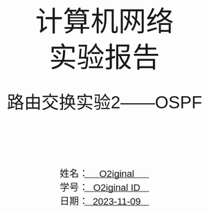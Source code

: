 <!DOCTYPE html>
<html lang="en">
<head>
    <meta charset="UTF-8">
    <meta name="viewport" content="width=device-width, initial-scale=1.0">
    <title>实验报告封面</title>
    <style>
        .cover {
            font-family: 华文楷体, sans-serif;
            font-size: 18pt;
            margin-top: 0px;
            padding: 0;
            display: flex;
            align-items: center;
            justify-content: center;
            min-height: 100vh;
            /* page-break-before: auto;  或者直接删除这行 */
        }
        .cover #cover {
            text-align: center;
            position: relative;
        }
        .cover #logo {
            max-width: 100%;
            margin: 40px auto;
            display: block;
        }
        .cover #course {
            font-family: "华文行楷", sans-serif;
            font-size: 64px;
            margin: 20px;
            line-height: 1.3;
        }
        .cover #experiment {
            font-family: "华文楷体", sans-serif;
            font-size: 40px;
            margin: 30px 0;
        }
        .cover #info {
            text-align: center;
            margin: 20px;
            margin-top: 120px;
            position: relative;
        }
        .cover #info span {
            display: inline-block;
            text-align: left;
        }
        .cover #info span.label {
            font-family: "华文楷体", sans-serif;
            font-size: 22px;
            width: 100px;
        }
        .cover #info span.line {
            border-bottom: 1px solid #000;
            width: 150px;
            margin-bottom: -2pt;
            margin-left: -50px;
            display: inline-block;
            position: relative;
        }
        .cover #info span.text {
            position: absolute;
            font-family: "华文楷体", sans-serif;
            font-size: 22px;
            top: -16pt;
            left: 0;
            right: 0;
            text-align: center;
        }
    </style>
</head>
<body>
    <div class="cover">
        <div id="cover">
                        <div id="course">计算机网络<br/>实验报告</div>
            <div id="experiment">路由交换实验2——OSPF</div>
            <div id="info">
                <span class="label">姓名：</span>
                <span class="line">
                    <span class="text">O2iginal</span>
                </span><br>
                <span class="label">学号：</span>
                <span class="line">
                    <span class="text">O2iginal ID</span>
                </span><br>
                <span class="label">日期：</span>
                <span class="line">
                    <span class="text">2023-11-09</span>
                </span>
            </div>
        </div>
    </div>
</body>
</html>

<center><b><h1>实验报告目录</h1></b></center>
[TOC]


# 01 实验概述

**实验目的**

1. 掌握单区域 OSPF 的配置；
2. 理解链路状态路由协议的工作过程；
3. 掌握实验环境中环回接口的配置；

**实验环境**
- 软件版本
  - Cisco Packet Tracer 6.0.0.0045
- 设备型号即数量
  - Router 2911 (3个)
  - Switches 2960-24TT （2个）
  - PC-PT（2个）
  - 网线若干


# 02 实验拓扑
本实验拓扑如下图所示。

![Alt text](image-2.png)

路由器端口地址配置如下表。

|       |        R0        |       |        R1        |       |        R2        |
| :---: | :--------------: | :---: | :--------------: | :---: | :--------------: |
| gi0/0 | 192.168.1.1 / 24 | gi0/0 | 192.168.2.2 / 24 | gi0/0 | 192.168.3.2 / 24 |
| gi0/1 | 192.168.2.1 / 24 | gi0/1 | 192.168.3.1 / 24 | gi0/1 | 192.168.4.1 / 24 |

# 03 实验步骤

## 3.1 路由器接口配置
**分别进入R0、R1、R1的命令行，配置各自的接口IP地址。**

R0的配置命令如下：

```shell
interface GigabitEthernet 0/0
ip address 192.168.1.1 255.255.255.0
no shutdown
exit
interface GigabitEthernet 0/1
ip address 192.168.2.1 255.255.255.0
no shutdown 
exit
```

R1的配置命令如下：

```shell
interface GigabitEthernet 0/0
ip address 192.168.2.2 255.255.255.0
no shutdown
exit
interface GigabitEthernet 0/1
ip address 192.168.3.1 255.255.255.0
no shutdown 
exit
```

R2的配置命令如下：

```shell
interface GigabitEthernet 0/0
ip address 192.168.3.2 255.255.255.0
no shutdown
exit
interface GigabitEthernet 0/1
ip address 192.168.4.1 255.255.255.0
no shutdown 
exit
```

**检验各接口是否配置正确**

R0接口IP检验：

```shell
Router#show ip interface brief 
Interface              IP-Address      OK? Method Status                Protocol
 
GigabitEthernet0/0     192.168.1.1     YES manual up                    up
 
GigabitEthernet0/1     192.168.2.1     YES manual up                    up
 
GigabitEthernet0/2     unassigned      YES unset  administratively down down
 
Vlan1                  unassigned      YES unset  administratively down down
```

R1接口IP检验：

```shell
Router#show ip interface brief 
Interface              IP-Address      OK? Method Status                Protocol
 
GigabitEthernet0/0     192.168.2.2     YES manual up                    up
 
GigabitEthernet0/1     192.168.3.1     YES manual up                    up
 
GigabitEthernet0/2     unassigned      YES unset  administratively down down
 
Vlan1                  unassigned      YES unset  administratively down down
```

R2接口IP检验：

```shell
Router#show ip interface brief 
Interface              IP-Address      OK? Method Status                Protocol
 
GigabitEthernet0/0     192.168.3.2     YES manual up                    up
 
GigabitEthernet0/1     192.168.4.1     YES manual up                    up
 
GigabitEthernet0/2     unassigned      YES unset  administratively down down
 
Vlan1                  unassigned      YES unset  administratively down down
```

## 3.2 PC机配置
配置PC0的IP如下图所示：
![Alt text](image.png)

配置PC1的IP如下图所示：
![Alt text](image-1.png)

## 3.3 OSPF配置
### 3.3.1 配置路由器loopback接口

进入R0的命令行，配置loopback接口。

```shell
interface loopback 0
ip address 1.1.1.1 255.255.255.255
no shutdown
```

进入R1的命令行，配置loopback接口。

```shell
interface loopback 0
ip address 2.2.2.2 255.255.255.255
no shutdown
```

进入R2的命令行，配置loopback接口。

```shell
interface loopback 0
ip address 3.3.3.3 255.255.255.255
no shutdown
```

检验loopback接口配置是否正确，以R0为例：

```shell
Router#show ip interface brief 
Interface              IP-Address      OK? Method Status                Protocol
 
GigabitEthernet0/0     192.168.1.1     YES manual up                    up
 
GigabitEthernet0/1     192.168.2.1     YES manual up                    up
 
GigabitEthernet0/2     unassigned      YES unset  administratively down down
 
Loopback0              1.1.1.1         YES manual up                    up
 
Vlan1                  unassigned      YES unset  administratively down down
```

### 3.3.2 配置OSPF

进入R0的命令行，配置OSPF。

```shell
router ospf 1
network 192.168.1.0 255.255.255.0 area 0
network 192.168.2.0 255.255.255.0 area 0
network 1.1.1.1 0.0.0.0 area 0  # 非必须，使得路由器暴露在外部可被访问

```

进入R1的命令行，配置OSPF。

```shell
router ospf 1
network 192.168.2.0 255.255.255.0 area 0
network 192.168.3.0 255.255.255.0 area 0
network 2.2.2.2 0.0.0.0 area 0  # 非必须，使得路由器暴露在外部可被访问
```

进入R2的命令行，配置OSPF。

```shell
router ospf 1
network 192.168.3.0 255.255.255.0 area 0
network 192.168.4.0 255.255.255.0 area 0
network 3.3.3.3 0.0.0.0 area 0  # 非必须，使得路由器暴露在外部可被访问
```

### 3.3.3 检验OSPF配置是否正确
进入R0的命令行，检验OSPF配置是否正确。

```shell
Router#show ip route
Codes: L - local, C - connected, S - static, R - RIP, M - mobile, B - BGP
       D - EIGRP, EX - EIGRP external, O - OSPF, IA - OSPF inter area
       N1 - OSPF NSSA external type 1, N2 - OSPF NSSA external type 2
       E1 - OSPF external type 1, E2 - OSPF external type 2, E - EGP
       i - IS-IS, L1 - IS-IS level-1, L2 - IS-IS level-2, ia - IS-IS inter area
       * - candidate default, U - per-user static route, o - ODR
       P - periodic downloaded static route

Gateway of last resort is not set

     1.0.0.0/32 is subnetted, 1 subnets
C       1.1.1.1/32 is directly connected, Loopback0
     2.0.0.0/32 is subnetted, 1 subnets
O       2.2.2.2/32 [110/2] via 192.168.2.2, 00:12:39, GigabitEthernet0/1
     192.168.1.0/24 is variably subnetted, 2 subnets, 2 masks
C       192.168.1.0/24 is directly connected, GigabitEthernet0/0
L       192.168.1.1/32 is directly connected, GigabitEthernet0/0
     192.168.2.0/24 is variably subnetted, 2 subnets, 2 masks
C       192.168.2.0/24 is directly connected, GigabitEthernet0/1
L       192.168.2.1/32 is directly connected, GigabitEthernet0/1
O    192.168.3.0/24 [110/2] via 192.168.2.2, 00:12:39, GigabitEthernet0
```

进入R1的命令行，检验OSPF配置是否正确。

```shell
Router#show ip route 
Codes: L - local, C - connected, S - static, R - RIP, M - mobile, B - BGP
       D - EIGRP, EX - EIGRP external, O - OSPF, IA - OSPF inter area
       N1 - OSPF NSSA external type 1, N2 - OSPF NSSA external type 2
       E1 - OSPF external type 1, E2 - OSPF external type 2, E - EGP
       i - IS-IS, L1 - IS-IS level-1, L2 - IS-IS level-2, ia - IS-IS inter area
       * - candidate default, U - per-user static route, o - ODR
       P - periodic downloaded static route

Gateway of last resort is not set

     1.0.0.0/32 is subnetted, 1 subnets
O       1.1.1.1/32 [110/2] via 192.168.2.1, 00:09:55, GigabitEthernet0/0
     2.0.0.0/32 is subnetted, 1 subnets
C       2.2.2.2/32 is directly connected, Loopback0
     3.0.0.0/32 is subnetted, 1 subnets
O       3.3.3.3/32 [110/2] via 192.168.3.2, 00:07:53, GigabitEthernet0/1
O    192.168.1.0/24 [110/2] via 192.168.2.1, 00:19:06, GigabitEthernet0/0
     192.168.2.0/24 is variably subnetted, 2 subnets, 2 masks
C       192.168.2.0/24 is directly connected, GigabitEthernet0/0
L       192.168.2.2/32 is directly connected, GigabitEthernet0/0
     192.168.3.0/24 is variably subnetted, 2 subnets, 2 masks
C       192.168.3.0/24 is directly connected, GigabitEthernet0/1
L       192.168.3.1/32 is directly connected, GigabitEthernet0/1
O    192.168.4.0/24 [110/2] via 192.168.3.2, 00:19:45, GigabitEthernet0/1
```

进入R2的命令行，检验OSPF配置是否正确。

```shell
Router#show ip route 
Codes: L - local, C - connected, S - static, R - RIP, M - mobile, B - BGP
       D - EIGRP, EX - EIGRP external, O - OSPF, IA - OSPF inter area
       N1 - OSPF NSSA external type 1, N2 - OSPF NSSA external type 2
       E1 - OSPF external type 1, E2 - OSPF external type 2, E - EGP
       i - IS-IS, L1 - IS-IS level-1, L2 - IS-IS level-2, ia - IS-IS inter area
       * - candidate default, U - per-user static route, o - ODR
       P - periodic downloaded static route

Gateway of last resort is not set

     1.0.0.0/32 is subnetted, 1 subnets
O       1.1.1.1/32 [110/3] via 192.168.3.1, 00:10:25, GigabitEthernet0/0
     2.0.0.0/32 is subnetted, 1 subnets
O       2.2.2.2/32 [110/2] via 192.168.3.1, 00:10:05, GigabitEthernet0/0
     3.0.0.0/32 is subnetted, 1 subnets
C       3.3.3.3/32 is directly connected, Loopback0
O    192.168.1.0/24 [110/3] via 192.168.3.1, 00:16:26, GigabitEthernet0/0
O    192.168.2.0/24 [110/2] via 192.168.3.1, 00:16:26, GigabitEthernet0/0
     192.168.3.0/24 is variably subnetted, 2 subnets, 2 masks
C       192.168.3.0/24 is directly connected, GigabitEthernet0/0
L       192.168.3.2/32 is directly connected, GigabitEthernet0/0
     192.168.4.0/24 is variably subnetted, 2 subnets, 2 masks
C       192.168.4.0/24 is directly connected, GigabitEthernet0/1
L       192.168.4.1/32 is directly connected, GigabitEthernet0/1
```

## 3.4 ping测试

### 3.4.1 PC0 ping PC1

PC0 ping PC1的结果如下。
```shell
PC>ping 192.168.4.100

Pinging 192.168.4.100 with 32 bytes of data:

Request timed out.
Reply from 192.168.4.100: bytes=32 time=1ms TTL=125
Reply from 192.168.4.100: bytes=32 time=0ms TTL=125
Reply from 192.168.4.100: bytes=32 time=0ms TTL=125

Ping statistics for 192.168.4.100:
    Packets: Sent = 4, Received = 3, Lost = 1 (25% loss),
Approximate round trip times in milli-seconds:
    Minimum = 0ms, Maximum = 1ms, Average = 0ms

PC>ping 192.168.4.100

Pinging 192.168.4.100 with 32 bytes of data:

Reply from 192.168.4.100: bytes=32 time=0ms TTL=125
Reply from 192.168.4.100: bytes=32 time=1ms TTL=125
Reply from 192.168.4.100: bytes=32 time=1ms TTL=125
Reply from 192.168.4.100: bytes=32 time=1ms TTL=125

Ping statistics for 192.168.4.100:
    Packets: Sent = 4, Received = 4, Lost = 0 (0% loss),
Approximate round trip times in milli-seconds:
    Minimum = 0ms, Maximum = 1ms, Average = 0ms
```

### 3.4.2 PC1 ping PC0

PC1 ping PC0的结果如下。
```shell
PC>ping 192.168.1.100

Pinging 192.168.1.100 with 32 bytes of data:

Reply from 192.168.1.100: bytes=32 time=2ms TTL=125
Reply from 192.168.1.100: bytes=32 time=0ms TTL=125
Reply from 192.168.1.100: bytes=32 time=1ms TTL=125
Reply from 192.168.1.100: bytes=32 time=0ms TTL=125

Ping statistics for 192.168.1.100:
    Packets: Sent = 4, Received = 4, Lost = 0 (0% loss),
Approximate round trip times in milli-seconds:
    Minimum = 0ms, Maximum = 2ms, Average = 0ms
```

### 3.4.3 PC0 ping R2

PC0 ping R2的结果如下。
```shell
PC>ping 3.3.3.3

Pinging 3.3.3.3 with 32 bytes of data:

Reply from 3.3.3.3: bytes=32 time=1ms TTL=253
Reply from 3.3.3.3: bytes=32 time=0ms TTL=253
Reply from 3.3.3.3: bytes=32 time=0ms TTL=253
Reply from 3.3.3.3: bytes=32 time=1ms TTL=253

Ping statistics for 3.3.3.3:
    Packets: Sent = 4, Received = 4, Lost = 0 (0% loss),
Approximate round trip times in milli-seconds:
    Minimum = 0ms, Maximum = 1ms, Average = 0ms

PC>
```

# 04 实验总结及思考

## 4.1 实验总结
本次实验主要是配置单区域OSPF，配置后经测试，PC0可以ping通PC1，PC1可以ping通PC0，PC0可以ping通R2，PC1可以ping通R2，说明配置成功。

## 4.2 实验思考题
*动态路由配置命令解析：开启命令，配置哪些网络段，路由器间 ospf 进程 id 可以一样吗？*

答：

在OSPF协议中，不同的路由器可以具有相同的进程ID。这个进程ID主要用于在OSPF区域内标识和区分不同的路由器。ID是一个32位的数字，通常在1到65535之间选择。

对于同一个区域内的路由器来说，OSPF进程ID必须相同，这样才能保证它们正常地交换路由信息。而对于不同区域的路由器OSPF进程ID可以不同。这使得可以方便地在不同的区域之间进行路由信息的汇总和聚合。

# 05 配置文件

R0的配置如下：

```shell
Router#show running-config 
Building configuration...

Current configuration : 876 bytes
!
version 15.1
no service timestamps log datetime msec
no service timestamps debug datetime msec
no service password-encryption
!
hostname Router
!
!
!
!
!
!
!
!
!
!
!
!
license udi pid CISCO2911/K9 sn FTX1524EMFR
!
!
!
!
!
spanning-tree mode pvst
!
!
!
!
interface Loopback0
 ip address 1.1.1.1 255.255.255.255
!
interface GigabitEthernet0/0
 ip address 192.168.1.1 255.255.255.0
 duplex auto
 speed auto
!
interface GigabitEthernet0/1
 ip address 192.168.2.1 255.255.255.0
 duplex auto
 speed auto
!
interface GigabitEthernet0/2
 no ip address
 duplex auto
 speed auto
 shutdown
!
interface Vlan1
 no ip address
 shutdown
!
router ospf 1
 router-id 1.1.1.1
 log-adjacency-changes
 network 192.168.1.0 0.0.0.255 area 0
 network 192.168.2.0 0.0.0.255 area 0
 network 1.1.1.1 0.0.0.0 area 0
!
ip classless
!
!
!
!
!
!
!
line con 0
!
line aux 0
!
line vty 0 4
 login
!
!
!
end
```

R1的配置如下：

```shell
Router#show running-config 
Building configuration...

Current configuration : 876 bytes
!
version 15.1
no service timestamps log datetime msec
no service timestamps debug datetime msec
no service password-encryption
!
hostname Router
!
!
!
!
!
!
!
!
!
!
!
!
license udi pid CISCO2911/K9 sn FTX15248S87
!
!
!
!
!
spanning-tree mode pvst
!
!
!
!
interface Loopback0
 ip address 2.2.2.2 255.255.255.255
!
interface GigabitEthernet0/0
 ip address 192.168.2.2 255.255.255.0
 duplex auto
 speed auto
!
interface GigabitEthernet0/1
 ip address 192.168.3.1 255.255.255.0
 duplex auto
 speed auto
!
interface GigabitEthernet0/2
 no ip address
 duplex auto
 speed auto
 shutdown
!
interface Vlan1
 no ip address
 shutdown
!
router ospf 1
 router-id 2.2.2.2
 log-adjacency-changes
 network 192.168.2.0 0.0.0.255 area 0
 network 192.168.3.0 0.0.0.255 area 0
 network 2.2.2.2 0.0.0.0 area 0
!
ip classless
!
!
!
!
!
!
!
line con 0
!
line aux 0
!
line vty 0 4
 login
!
!
!
end
```

R2的配置如下：

```shell
Router#show running-config 
Building configuration...

Current configuration : 876 bytes
!
version 15.1
no service timestamps log datetime msec
no service timestamps debug datetime msec
no service password-encryption
!
hostname Router
!
!
!
!
!
!
!
!
!
!
!
!
license udi pid CISCO2911/K9 sn FTX15240BCT
!
!
!
!
!
spanning-tree mode pvst
!
!
!
!
interface Loopback0
 ip address 3.3.3.3 255.255.255.255
!
interface GigabitEthernet0/0
 ip address 192.168.3.2 255.255.255.0
 duplex auto
 speed auto
!
interface GigabitEthernet0/1
 ip address 192.168.4.1 255.255.255.0
 duplex auto
 speed auto
!
interface GigabitEthernet0/2
 no ip address
 duplex auto
 speed auto
 shutdown
!
interface Vlan1
 no ip address
 shutdown
!
router ospf 1
 router-id 3.3.3.3
 log-adjacency-changes
 network 192.168.3.0 0.0.0.255 area 0
 network 192.168.4.0 0.0.0.255 area 0
 network 3.3.3.3 0.0.0.0 area 0
!
ip classless
!
!
!
!
!
!
!
line con 0
!
line aux 0
!
line vty 0 4
 login
!
!
!
end

```